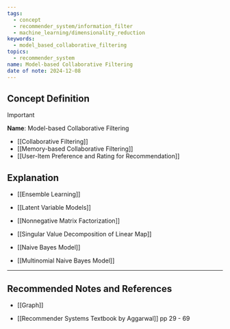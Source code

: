 ```yaml
---
tags:
  - concept
  - recommender_system/information_filter
  - machine_learning/dimensionality_reduction
keywords:
  - model_based_collaborative_filtering
topics:
  - recommender_system
name: Model-based Collaborative Filtering
date of note: 2024-12-08
---
```


## Concept Definition

>[!important]
>**Name**: Model-based Collaborative Filtering


- [[Collaborative Filtering]]
- [[Memory-based Collaborative Filtering]]
- [[User-Item Preference and Rating for Recommendation]]



## Explanation


- [[Ensemble Learning]]

- [[Latent Variable Models]]
- [[Nonnegative Matrix Factorization]]
- [[Singular Value Decomposition of Linear Map]]


- [[Naive Bayes Model]]
- [[Multinomial Naive Bayes Model]]




-----------
##  Recommended Notes and References


- [[Graph]]

- [[Recommender Systems Textbook by Aggarwal]] pp 29 - 69